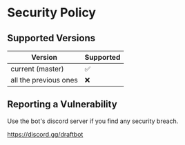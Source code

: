 # Security Policy

## Supported Versions

| Version               | Supported          |
|-----------------------|--------------------|
| current (master)      | :white_check_mark: |
| all the previous ones | :x:                |

## Reporting a Vulnerability

Use the bot's discord server if you find any security breach.

https://discord.gg/draftbot